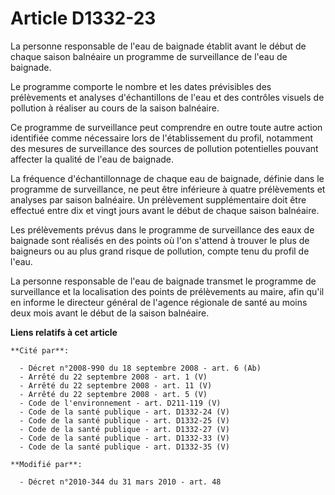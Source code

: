 # Article D1332-23

La personne responsable de l'eau de baignade établit avant le début de chaque saison balnéaire un programme de surveillance
de l'eau de baignade. 

Le programme comporte le nombre et les dates prévisibles des prélèvements et analyses d'échantillons de l'eau et des
contrôles visuels de pollution à réaliser au cours de la saison balnéaire. 

Ce programme de surveillance peut comprendre en outre toute autre action identifiée comme nécessaire lors de l'établissement
du profil, notamment des mesures de surveillance des sources de pollution potentielles pouvant affecter la qualité de l'eau
de baignade. 

La fréquence d'échantillonnage de chaque eau de baignade, définie dans le programme de surveillance, ne peut être inférieure
à quatre prélèvements et analyses par saison balnéaire. Un prélèvement supplémentaire doit être effectué entre dix et vingt
jours avant le début de chaque saison balnéaire. 

Les prélèvements prévus dans le programme de surveillance des eaux de baignade sont réalisés en des points où l'on s'attend à
trouver le plus de baigneurs ou au plus grand risque de pollution, compte tenu du profil de l'eau. 

La personne responsable de l'eau de baignade transmet le programme de surveillance et la localisation des points de
prélèvements au maire, afin qu'il en informe le directeur général de l'agence régionale de santé  au moins deux mois avant le
début de la saison balnéaire.

**Liens relatifs à cet article**

	**Cité par**:

	  - Décret n°2008-990 du 18 septembre 2008 - art. 6 (Ab)
	  - Arrêté du 22 septembre 2008 - art. 1 (V)
	  - Arrêté du 22 septembre 2008 - art. 11 (V)
	  - Arrêté du 22 septembre 2008 - art. 5 (V)
	  - Code de l'environnement - art. D211-119 (V)
	  - Code de la santé publique - art. D1332-24 (V)
	  - Code de la santé publique - art. D1332-25 (V)
	  - Code de la santé publique - art. D1332-27 (V)
	  - Code de la santé publique - art. D1332-33 (V)
	  - Code de la santé publique - art. D1332-35 (V)

	**Modifié par**:

	  - Décret n°2010-344 du 31 mars 2010 - art. 48
